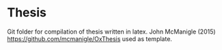 # Thesis
Git folder for compilation of thesis written in latex. 
John McManigle (2015) https://github.com/mcmanigle/OxThesis used as template. 
